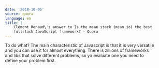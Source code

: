 ```yaml
---
date: '2018-10-05'
source: quora
language: en
title: |
    Clément Renaud\'s answer to Is the mean stack (mean.io) the best
    fullstack JavaScript framework? - Quora
---
```


To do what? The main characteristic of Javascript is that it is very
versatile and you can use it for almost everything. There is zillions of
frameworks and libs that solve different problems, so yo evaluate one
you need to define your problem first.
